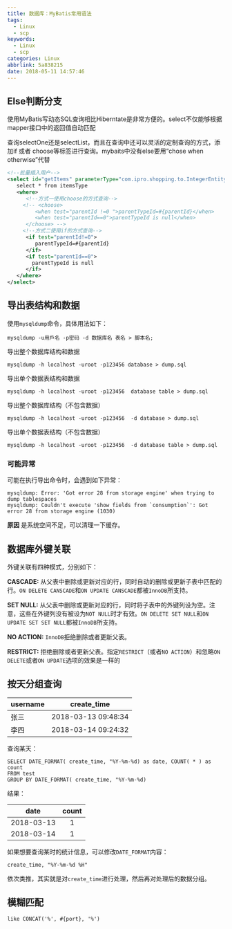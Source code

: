 ```yaml
---
title: 数据库：MyBatis常用语法
tags:
  - Linux
  - scp
keywords:
  - Linux
  - scp
categories: Linux
abbrlink: 5a838215
date: 2018-05-11 14:57:46
---
```


## Else判断分支

使用MyBatis写动态SQL查询相比Hiberntate是非常方便的。select不仅能够根据mapper接口中的返回值自动匹配

查询selectOne还是selectList，而且在查询中还可以灵活的定制查询的方式，添加if 或者 choose等标签进行查询。mybaits中没有else要用“chose when otherwise”代替


```xml
<!--批量插入用户-->
<select id="getItems" parameterType="com.ipro.shopping.to.IntegerEntity" resultType="itemsType">  
   select * from itemsType  
   <where>  
      <!--方式一使用choose的方式查询-->  
     <!-- <choose>  
         <when test="parentId !=0 ">parentTypeId=#{parentId}</when>  
         <when test="parentId==0">parentTypeId is null</when>  
      </choose> -->  
     <!--方式二使用if的方式查询-->  
      <if test="parentId!=0">  
         parentTypeId=#{parentId}  
      </if>  
      <if test="parentId==0">  
        parentTypeId is null  
      </if>  
   </where>  
</select>
```

## 导出表结构和数据

使用`mysqldump`命令，具体用法如下：

```
mysqldump -u用戶名 -p密码 -d 数据库名 表名 > 脚本名;
```
导出整个数据库结构和数据

```
mysqldump -h localhost -uroot -p123456 database > dump.sql
```

导出单个数据表结构和数据

```
mysqldump -h localhost -uroot -p123456  database table > dump.sql
```

导出整个数据库结构（不包含数据）

```
mysqldump -h localhost -uroot -p123456  -d database > dump.sql
```

导出单个数据表结构（不包含数据）

```
mysqldump -h localhost -uroot -p123456  -d database table > dump.sql
```

### 可能异常
可能在执行导出命令时，会遇到如下异常：

```
mysqldump: Error: 'Got error 28 from storage engine' when trying to dump tablespaces
mysqldump: Couldn't execute 'show fields from `consumption`': Got error 28 from storage engine (1030)
```

**原因** 是系统空间不足，可以清理一下缓存。

## 数据库外键关联
外键关联有四种模式，分别如下：

**CASCADE:** 从父表中删除或更新对应的行，同时自动的删除或更新子表中匹配的行。`ON DELETE CANSCADE`和`ON UPDATE CANSCADE`都被`InnoDB`所支持。

**SET NULL:** 从父表中删除或更新对应的行，同时将子表中的外键列设为空。注意，这些在外键列没有被设为`NOT NULL`时才有效。`ON DELETE SET NULL`和`ON UPDATE SET SET NULL`都被`InnoDB`所支持。

**NO ACTION:** `InnoDB`拒绝删除或者更新父表。

**RESTRICT:** 拒绝删除或者更新父表。指定`RESTRICT`（或者`NO ACTION`）和忽略`ON DELETE`或者`ON UPDATE`选项的效果是一样的

## 按天分组查询
| username   | create_time  |  
| --------   | :-----:  | 
| 张三        | 2018-03-13 09:48:34      | 
| 李四        | 2018-03-14 09:24:32      | 

查询某天：

```mysql
SELECT DATE_FORMAT( create_time, "%Y-%m-%d) as date, COUNT( * ) as count
FROM test
GROUP BY DATE_FORMAT( create_time, "%Y-%m-%d) 
```
结果：

| date   | count  |  
| --------   | :-----:  | 
| 2018-03-13 |  1      | 
| 2018-03-14 |  1      | 

如果想要查询某时的统计信息，可以修改`DATE_FORMAT`内容：

`
create_time, "%Y-%m-%d %H"
`

依次类推，其实就是对`create_time`进行处理，然后再对处理后的数据分组。

## 模糊匹配
```
like CONCAT('%', #{port}, '%')
```